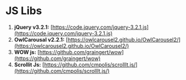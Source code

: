 # JS Libs

1. **jQuery v3.2.1:** [https://code.jquery.com/jquery-3.2.1.js](https://code.jquery.com/jquery-3.2.1.js)
2. **OwlCarousal v2.2.1:** [https://owlcarousel2.github.io/OwlCarousel2/](https://owlcarousel2.github.io/OwlCarousel2/)
3. **WOW js:** [https://github.com/graingert/wow](https://github.com/graingert/wow)
4. **Scrollit Js:** [https://github.com/cmpolis/scrollIt.js/](https://github.com/cmpolis/scrollIt.js/)

